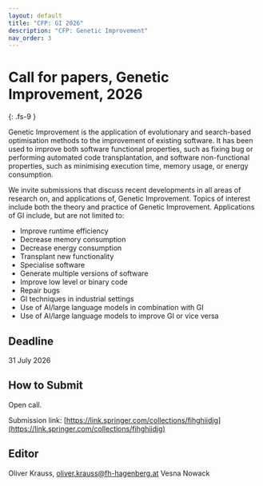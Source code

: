 ```yaml
---
layout: default
title: "CFP: GI 2026"
description: "CFP: Genetic Improvement"
nav_order: 3
---
```


# Call for papers, Genetic Improvement, 2026
{: .fs-9 }

Genetic Improvement is the application of evolutionary and search-based optimisation methods to the improvement of existing software. It has been used to improve both software functional properties, such as fixing bug or performing automated code transplantation, and software non-functional properties, such as minimising execution time, memory usage, or energy consumption.

We invite submissions that discuss recent developments in all areas of research on, and applications of, Genetic Improvement. 
Topics of interest include both the theory and practice of Genetic Improvement. Applications of GI include, but are not limited to:

- Improve runtime efficiency
- Decrease memory consumption
- Decrease energy consumption
- Transplant new functionality
- Specialise software
- Generate multiple versions of software
- Improve low level or binary code
- Repair bugs
- GI techniques in industrial settings
- Use of AI/large language models in combination with GI
- Use of AI/large language models to improve GI or vice versa

## Deadline

31 July 2026

## How to Submit

Open call.

Submission link: [https://link.springer.com/collections/fihghiidjg](https://link.springer.com/collections/fihghiidjg)

## Editor

Oliver Krauss, oliver.krauss@fh-hagenberg.at
Vesna Nowack
